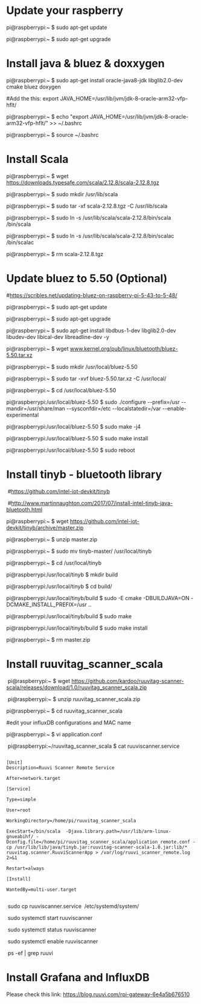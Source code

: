 # Update your raspberry
pi@raspberrypi:~ $ sudo apt-get update

pi@raspberrypi:~ $ sudo apt-get upgrade

# Install java & bluez & doxxygen

pi@raspberrypi:~ $ sudo apt-get install oracle-java8-jdk libglib2.0-dev cmake bluez doxygen

 #Add the this: export JAVA_HOME=/usr/lib/jvm/jdk-8-oracle-arm32-vfp-hflt/

pi@raspberrypi:~ $ echo "export JAVA_HOME=/usr/lib/jvm/jdk-8-oracle-arm32-vfp-hflt/" &gt;&gt; ~/.bashrc

pi@raspberrypi:~ $ source ~/.bashrc

# Install Scala

pi@raspberrypi:~ $ wget https://downloads.typesafe.com/scala/2.12.8/scala-2.12.8.tgz

pi@raspberrypi:~ $ sudo mkdir /usr/lib/scala

pi@raspberrypi:~ $ sudo tar -xf scala-2.12.8.tgz -C /usr/lib/scala

pi@raspberrypi:~ $ sudo ln -s /usr/lib/scala/scala-2.12.8/bin/scala /bin/scala

pi@raspberrypi:~ $ sudo ln -s /usr/lib/scala/scala-2.12.8/bin/scalac /bin/scalac

pi@raspberrypi:~ $ rm scala-2.12.8.tgz

# Update bluez to 5.50 (Optional)

#https://scribles.net/updating-bluez-on-raspberry-pi-5-43-to-5-48/

pi@raspberrypi:~ $ sudo apt-get update

pi@raspberrypi:~ $ sudo apt-get upgrade

pi@raspberrypi:~ $ sudo apt-get install libdbus-1-dev libglib2.0-dev libudev-dev libical-dev libreadline-dev -y

pi@raspberrypi:~ $ wget www.kernel.org/pub/linux/bluetooth/bluez-5.50.tar.xz

pi@raspberrypi:~ $ sudo mkdir /usr/local/bluez-5.50

pi@raspberrypi:~ $ sudo tar -xvf bluez-5.50.tar.xz -C /usr/local/

pi@raspberrypi:~ $ cd /usr/local/bluez-5.50

pi@raspberrypi:/usr/local/bluez-5.50 $ sudo ./configure --prefix=/usr --mandir=/usr/share/man --sysconfdir=/etc --localstatedir=/var --enable-experimental

pi@raspberrypi:/usr/local/bluez-5.50 $ sudo make -j4

pi@raspberrypi:/usr/local/bluez-5.50 $ sudo make install

pi@raspberrypi:/usr/local/bluez-5.50 $ sudo reboot

# Install tinyb - bluetooth library 

 #https://github.com/intel-iot-devkit/tinyb

 #http://www.martinnaughton.com/2017/07/install-intel-tinyb-java-bluetooth.html

pi@raspberrypi:~ $ wget https://github.com/intel-iot-devkit/tinyb/archive/master.zip

pi@raspberrypi:~ $ unzip master.zip

pi@raspberrypi:~ $ sudo mv tinyb-master/ /usr/local/tinyb

pi@raspberrypi:~ $ cd /usr/local/tinyb

pi@raspberrypi:/usr/local/tinyb $ mkdir build

pi@raspberrypi:/usr/local/tinyb $ cd build/

pi@raspberrypi:/usr/local/tinyb/build $ sudo -E cmake -DBUILDJAVA=ON -DCMAKE_INSTALL_PREFIX=/usr ..

pi@raspberrypi:/usr/local/tinyb/build $ sudo make

pi@raspberrypi:/usr/local/tinyb/build $ sudo make install

pi@raspberrypi:~ $ rm master.zip

# Install ruuvitag_scanner_scala

 pi@raspberrypi:~ $ wget https://github.com/kardoo/ruuvitag-scanner-scala/releases/download/1.0/ruuvitag_scanner_scala.zip

 pi@raspberrypi:~ $ unzip ruuvitag_scanner_scala.zip

 pi@raspberrypi:~ $ cd ruuvitag_scanner_scala

 #edit your influxDB configurations and MAC name

 pi@raspberrypi:~ $ vi application.conf

 pi@raspberrypi:~/ruuvitag_scanner_scala $ cat ruuviscanner.service

~~~~

[Unit]
Description=Ruuvi Scanner Remote Service

After=network.target

[Service]

Type=simple

User=root

WorkingDirectory=/home/pi/ruuvitag_scanner_scala

ExecStart=/bin/scala  -Djava.library.path=/usr/lib/arm-linux-gnueabihf/ -Dconfig.file=/home/pi/ruuvitag_scanner_scala/application_remote.conf -cp /usr/lib/lib/java/tinyb.jar:ruuvitag-scanner-scala-1.0.jar:lib/* ruuvitag.scanner.RuuviScannerApp > /var/log/ruuvi_scanner_remote.log 2>&1

Restart=always

[Install]

WantedBy=multi-user.target
	
~~~~

 sudo cp ruuviscanner.service  /etc/systemd/system/

 sudo systemctl start ruuviscanner

 sudo systemctl status ruuviscanner

 sudo systemctl enable ruuviscanner

 ps -ef | grep ruuvi

# Install Grafana and InfluxDB

Please check this link: https://blog.ruuvi.com/rpi-gateway-6e4a5b676510
